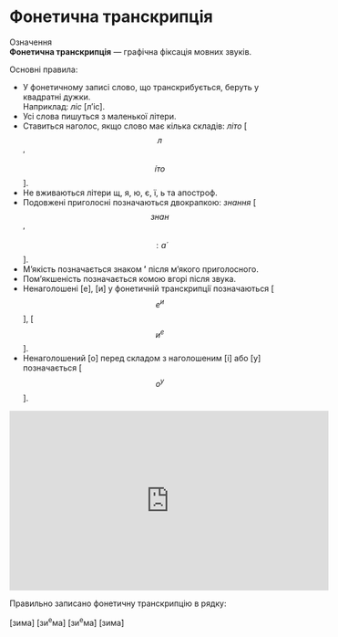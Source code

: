 # Фонетична транскрипція

<div class="eoz-wrap">
<span class="eoz">Означення</span>
<div class="eoz-text">
<b>Фонетична транскрипцiя</b> — графiчна фiксацiя мовних звукiв.
</div>
</div>


Основнi правила:
* У фонетичному записi слово, що транскрибується, беруть у квадратнi дужки.<br/>Наприклад: *лiс* [л′iс].
* Усi слова пишуться з маленької лiтери.
* Ставиться наголос, якщо слово має кiлька складiв: *лiто* [$$л$$′$$\acute{і}то$$].
* Не вживаються лiтери <span class="p1">щ, я, ю, є, ї, ь</span></b> та апостроф.
* Подовженi приголоснi позначаються двокрапкою: *знання* [$$знан$$′$$:\acute{а}$$].
* М’якiсть позначається знаком <b>′</b> пiсля м’якого приголосного.
* Пом’якшенiсть позначається комою вгорi пiсля звука.
* Ненаголошенi [<span class="p1">е</span>], [<span class="p1">и</span>] у фонетичнiй транскрипцiї позначаються
[<span class="p1">$$е^и$$</span>], [<span class="p1">$$и^e$$</span>].
* Ненаголошений [<span class="p1">о</span>] перед складом з наголошеним [<span class="p1">i</span>] або [<span class="p1">у</span>] позначається [<span class="p1">$$о^у$$</span>].

<div class="fluidMedia">
<iframe align="center" width="560" height="315" src="https://www.youtube.com/embed/UDRZNNRxGQs" frameborder="0" allowfullscreen></iframe>
</div>
<div class="popup">
</div>

<quiz correctLabel="correct" incorrectLabel="incorrect" checkLabel="check">
    <question text="">
        <p>Правильно записано фонетичну транскрипцію в рядку:</p>
        <answer>[зима]</answer>
        <answer>[зи<sup>е</sup>ма]</answer>
        <answer correct>[зи<sup>е</sup>ма́]</answer>
        <answer>[зима́]</answer>
    </question>
</quiz>
